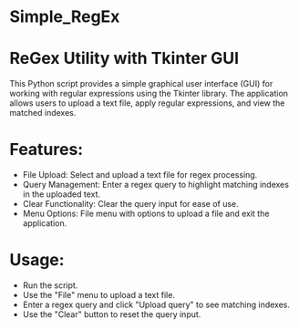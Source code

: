 # Simple_RegEx

# ReGex Utility with Tkinter GUI
This Python script provides a simple graphical user interface (GUI) for working with regular expressions using the Tkinter library. The application allows users to upload a text file, apply regular expressions, and view the matched indexes.

# Features:
- File Upload: Select and upload a text file for regex processing.
- Query Management: Enter a regex query to highlight matching indexes in the uploaded text.
- Clear Functionality: Clear the query input for ease of use.
- Menu Options: File menu with options to upload a file and exit the application.
# Usage:
- Run the script.
- Use the "File" menu to upload a text file.
- Enter a regex query and click "Upload query" to see matching indexes.
- Use the "Clear" button to reset the query input.
